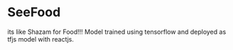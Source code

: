 # SeeFood
its like Shazam for Food!!! Model trained using tensorflow and deployed as tfjs model with reactjs.
